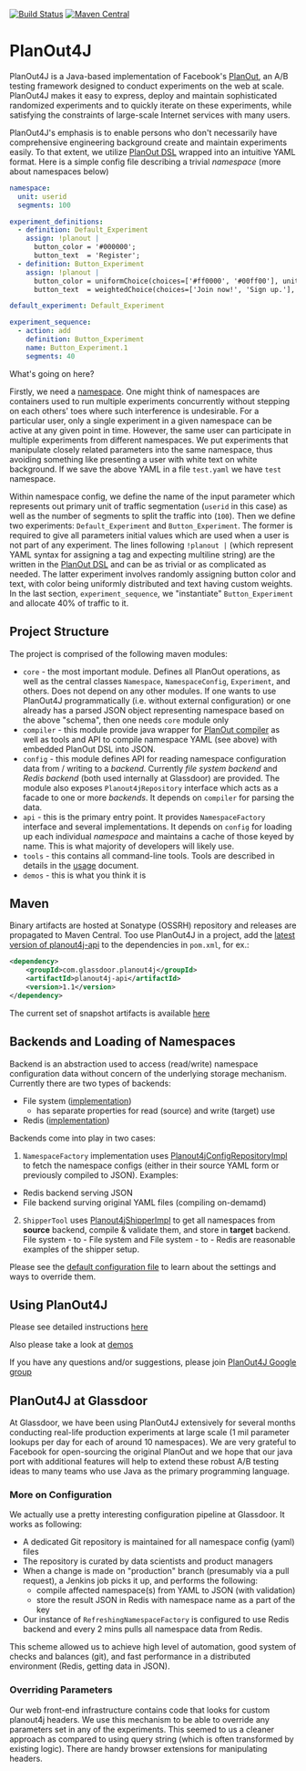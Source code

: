 [![Build Status](https://travis-ci.org/Glassdoor/planout4j.svg?branch=master)](https://travis-ci.org/Glassdoor/planout4j)
[![Maven Central](https://maven-badges.herokuapp.com/maven-central/com.glassdoor.planout4j/planout4j-core/badge.svg)](https://maven-badges.herokuapp.com/maven-central/com.glassdoor.planout4j/planout4j-core)

# PlanOut4J

PlanOut4J is a Java-based implementation of Facebook's [PlanOut], an A/B testing framework designed to conduct experiments on the web at scale.
PlanOut4J makes it easy to express, deploy and maintain sophisticated randomized experiments and to quickly iterate on these experiments, while satisfying the constraints of large-scale Internet services with many users.

[PlanOut]: http://facebook.github.io/planout/

PlanOut4J's emphasis is to enable persons who don't necessarily have comprehensive engineering background create and maintain experiments easily. To that extent, we utilize [PlanOut DSL](http://facebook.github.io/planout/docs/planout-language-reference.html) wrapped into an intuitive YAML format. Here is a simple config file describing a trivial *namespace* (more about namespaces below)

```yaml
namespace:
  unit: userid
  segments: 100

experiment_definitions:
  - definition: Default_Experiment
    assign: !planout |
      button_color = '#000000';
      button_text  = 'Register';
  - definition: Button_Experiment
    assign: !planout |
      button_color = uniformChoice(choices=['#ff0000', '#00ff00'], unit=userid);
      button_text  = weightedChoice(choices=['Join now!', 'Sign up.'], weights=[0.7, 0.3], unit=userid);

default_experiment: Default_Experiment

experiment_sequence:
  - action: add
    definition: Button_Experiment
    name: Button_Experiment.1
    segments: 40
```

What's going on here?

Firstly, we need a [namespace](https://facebook.github.io/planout/docs/namespaces.html). One might think of namespaces are containers used to run multiple experiments concurrently without stepping on each others' toes where such interference is undesirable. For a particular user, only a single experiment in a given namespace can be active at any given point in time. However, the same user can participate in multiple experiments from different namespaces. We put experiments that manipulate closely related parameters into the same namespace, thus avoiding something like presenting a user with white text on white background. If we save the above YAML in a file `test.yaml` we have `test` namespace.

Within namespace config, we define the name of the input parameter which represents out primary unit of traffic segmentation (`userid` in this case) as well as the number of segments to split the traffic into (`100`). Then we define two experiments: `Default_Experiment` and `Button_Experiment`. The former is required to give all parameters initial values which are used when a user is not part of any experiment. The lines following `!planout |` (which represent YAML syntax for assigning a tag and expecting multiline string) are the written in the [PlanOut DSL](http://facebook.github.io/planout/docs/planout-language-reference.html) and can be as trivial or as complicated as needed. The latter experiment involves randomly assigning button color and text, with color being uniformly distributed and text having custom weights. In the last section, `experiment_sequence`, we "instantiate" `Button_Experiment` and allocate 40% of traffic to it.

## Project Structure
The project is comprised of the following maven modules:

* `core` - the most important module. Defines all PlanOut operations, as well as the central classes `Namespace`, `NamespaceConfig`, `Experiment`, and others. Does not depend on any other modules. If one wants to use PlanOut4J programmatically (i.e. without external configuration) or one already has a parsed JSON object representing namespace based on the above "schema", then one needs `core` module only
* `compiler` - this module provide java wrapper for [PlanOut compiler](https://github.com/facebook/planout/tree/master/compiler) as well as tools and API to compile namespace YAML (see above) with embedded PlanOut DSL into JSON.
* `config` - this module defines API for reading namespace configuration data from / writing to a *backend*. Currently *file system backend* and *Redis backend* (both used internally at Glassdoor) are provided. The module also exposes `Planout4jRepository` interface which acts as a facade to one or more *backends*. It depends on `compiler` for parsing the data.
* `api` - this is the primary entry point. It provides `NamespaceFactory` interface and several implementations. It depends on `config` for loading up each individual *namespace* and maintains a cache of those keyed by name. This is what majority of developers will likely use.
* `tools` - this contains all command-line tools. Tools are described in details in the [usage](USAGE.md) document.
* `demos` - this is what you think it is

## Maven
Binary artifacts are hosted at Sonatype (OSSRH) repository and releases are propagated to Maven Central.
Too use PlanOut4J in a project, add the [latest version of planout4j-api](http://search.maven.org/#search%7Cga%7C1%7Ca%3A%22planout4j-api%22)
to the dependencies in `pom.xml`, for ex.:

 ```xml
 <dependency>
     <groupId>com.glassdoor.planout4j</groupId>
     <artifactId>planout4j-api</artifactId>
     <version>1.1</version>
 </dependency>
 ```

The current set of snapshot artifacts is available [here](https://oss.sonatype.org/content/groups/public/com/glassdoor/planout4j)

## Backends and Loading of Namespaces
Backend is an abstraction used to access (read/write) namespace configuration data without concern of the underlying storage mechanism.
Currently there are two types of backends:

* File system ([implementation](https://github.com/Glassdoor/planout4j/blob/master/config/src/main/java/com/glassdoor/planout4j/config/Planout4jConfigFileBackend.java))
	* has separate properties for read (source) and write (target) use
* Redis ([implementation](https://github.com/Glassdoor/planout4j/blob/master/config/src/main/java/com/glassdoor/planout4j/config/Planout4jConfigRedisBackend.java))

Backends come into play in two cases:

1. `NamespaceFactory` implementation uses [Planout4jConfigRepositoryImpl](https://github.com/Glassdoor/planout4j/blob/master/config/src/main/java/com/glassdoor/planout4j/config/Planout4jRepositoryImpl.java) to fetch the namespace configs (either in their source YAML form or previously compiled to JSON). Examples:
  * Redis backend serving JSON
  * File backend surving original YAML files (compiling on-demamd)
2. `ShipperTool` uses [Planout4jShipperImpl](https://github.com/Glassdoor/planout4j/blob/master/config/src/main/java/com/glassdoor/planout4j/config/Planout4jShipperImpl.java) to get all namespaces from **source** backend, compile & validate them, and store in **target** backend. File system - to - File system and File system - to - Redis are reasonable examples of the shipper setup.

Please see the [default configuration file](https://github.com/Glassdoor/planout4j/blob/master/config/src/main/resources/planout4j.conf) to learn about the settings and ways to override them.

## Using PlanOut4J
Please see detailed instructions [here](USAGE.md)

Also please take a look at [demos](https://github.com/Glassdoor/planout4j/tree/master/demos/src/main/java/com/glassdoor/planout4j/demos)

If you have any questions and/or suggestions, please join [PlanOut4J Google group](https://groups.google.com/d/forum/planout4j)

## PlanOut4J at Glassdoor

At Glassdoor, we have been using PlanOut4J extensively for several months conducting real-life production experiments at large scale (1 mil parameter lookups per day for each of around 10 namespaces). We are very grateful to Facebook for open-sourcing the original PlanOut and we hope that our java port with additional features will help to extend these robust A/B testing ideas to many teams who use Java as the primary programming language.

### More on Configuration

We actually use a pretty interesting configuration pipeline at Glassdoor. It works as following:

* A dedicated Git repository is maintained for all namespace config (yaml) files
* The repository is curated by data scientists and product managers
* When a change is made on "production" branch (presumably via a pull request), a Jenkins job picks it up, and performs the following:
  * compile affected namespace(s) from YAML to JSON (with validation)
  * store the result JSON in Redis with namespace name as a part of the key
* Our instance of `RefreshingNamespaceFactory` is configured to use Redis backend and every 2 mins pulls all namespace data from Redis.

This scheme allowed us to achieve high level of automation, good system of checks and balances (git), and fast performance in a distributed environment (Redis, getting data in JSON).

### Overriding Parameters

Our web front-end infrastructure contains code that looks for custom planout4j headers. We use this mechanism to be able to override any parameters set in any of the experiments. This seemed to us a cleaner approach as compared to using query string (which is often transformed by existing logic). There are handy browser extensions for manipulating headers.